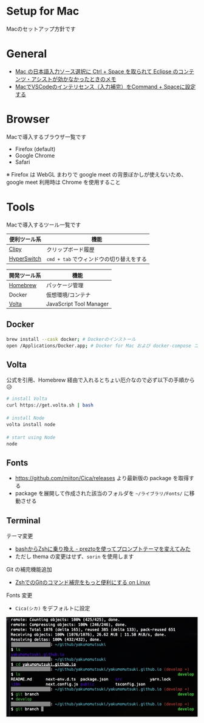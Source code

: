 # Setup for Mac

Macのセットアップ方針です

# General

- [Mac の日本語入力ソース選択に Ctrl + Space を取られて Eclipse のコンテンツ・アシストが効かなかったときのメモ](https://ebc-2in2crc.hatenablog.jp/entry/2017/10/11/221202)
- [MacでVSCodeのインテリセンス（入力補完）をCommand + Spaceに設定する](https://chimesness.com/post-343/)

# Browser

Macで導入するブラウザ一覧です

- Firefox (default)
- Google Chrome
- Safari

※ Firefox は WebGL まわりで google meet の背景ぼかしが使えないため、google meet 利用時は Chrome を使用すること

# Tools

Macで導入するツール一覧です

|  便利ツール系  |  機能  |
| ---- | ---- |
|  [Clipy](https://clipy.softonic.jp/mac)  |  クリップボード履歴  |
|  [HyperSwitch](https://bahoom.com/hyperswitch)  |  `cmd + tab` でウィンドウの切り替えをする  |


|  開発ツール系  |  機能  |
| ---- | ---- |
|  [Homebrew](https://brew.sh/index_ja)  |  パッケージ管理  |
|  Docker  |  仮想環境/コンテナ  |
|  [Volta](https://volta.sh/)  |  JavaScript Tool Manager  |

## Docker

```bash
brew install --cask docker; # Dockerのインストール
open /Applications/Docker.app; # Docker for Mac および docker-compose コマンドが入る
```

## Volta

公式を引用、Homebrew 経由で入れるとちょい厄介なので必ず以下の手順から😥

```bash
# install Volta
curl https://get.volta.sh | bash

# install Node
volta install node

# start using Node
node
```

## Fonts

- https://github.com/miiton/Cica/releases より最新版の package を取得する
- package を展開して作成された該当のフォルダを `~/ライブラリ/Fonts/` に移動させる

## Terminal

テーマ変更

- [bashからZshに乗り換え - preztoを使ってプロンプトテーマを変えてみた](https://qiita.com/gilly/items/5ff7bd7142e963cdbb9b)
- ただし thema の変更はせず、`sorin` を使用します

Git の補完機能追加

- [ZshでのGitのコマンド補完をもっと便利にする on Linux](https://zenn.dev/aruneko/articles/26815f95ea2124)

Fonts 変更

- `Cica(シカ)` をデフォルトに設定


<img src="./terminal.jpg" />
